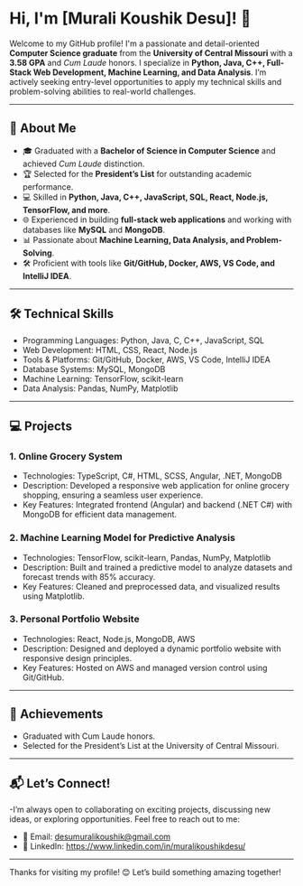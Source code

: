 # Hi, I'm [Murali Koushik Desu]! 👋  

Welcome to my GitHub profile! I'm a passionate and detail-oriented **Computer Science graduate** from the **University of Central Missouri** with a **3.58 GPA** and *Cum Laude* honors. I specialize in **Python, Java, C++, Full-Stack Web Development, Machine Learning, and Data Analysis**. I’m actively seeking entry-level opportunities to apply my technical skills and problem-solving abilities to real-world challenges.  

---

## 🚀 **About Me**  
- 🎓 Graduated with a **Bachelor of Science in Computer Science** and achieved *Cum Laude* distinction.  
- 🏆 Selected for the **President’s List** for outstanding academic performance.  
- 💻 Skilled in **Python, Java, C++, JavaScript, SQL, React, Node.js, TensorFlow, and more**.  
- 🌐 Experienced in building **full-stack web applications** and working with databases like **MySQL** and **MongoDB**.  
- 📊 Passionate about **Machine Learning, Data Analysis, and Problem-Solving**.  
- 🛠️ Proficient with tools like **Git/GitHub, Docker, AWS, VS Code, and IntelliJ IDEA**.  

---

## 🛠️ **Technical Skills**  
- Programming Languages: Python, Java, C, C++, JavaScript, SQL
- Web Development: HTML, CSS, React, Node.js
- Tools & Platforms: Git/GitHub, Docker, AWS, VS Code, IntelliJ IDEA
- Database Systems: MySQL, MongoDB
- Machine Learning: TensorFlow, scikit-learn
- Data Analysis: Pandas, NumPy, Matplotlib

---

## 💻 **Projects**  

### 1. **Online Grocery System**  
- Technologies: TypeScript, C#, HTML, SCSS, Angular, .NET, MongoDB
- Description: Developed a responsive web application for online grocery shopping, ensuring a seamless user experience.
- Key Features: Integrated frontend (Angular) and backend (.NET C#) with MongoDB for efficient data management.

### 2. **Machine Learning Model for Predictive Analysis**
- Technologies: TensorFlow, scikit-learn, Pandas, NumPy, Matplotlib
- Description: Built and trained a predictive model to analyze datasets and forecast trends with 85% accuracy.
- Key Features: Cleaned and preprocessed data, and visualized results using Matplotlib.

### 3. **Personal Portfolio Website**
- Technologies: React, Node.js, MongoDB, AWS
- Description: Designed and deployed a dynamic portfolio website with responsive design principles.
- Key Features: Hosted on AWS and managed version control using Git/GitHub.

---

## 🏅 **Achievements**

- Graduated with Cum Laude honors.
- Selected for the President’s List at the University of Central Missouri.

---

## 📬 Let’s Connect!
-I’m always open to collaborating on exciting projects, discussing new ideas, or exploring opportunities. Feel free to reach out to me:
- 📧 Email: desumuralikoushik@gmail.com
- 💼 LinkedIn: https://www.linkedin.com/in/muralikoushikdesu/

---

Thanks for visiting my profile! 😊
Let’s build something amazing together!
